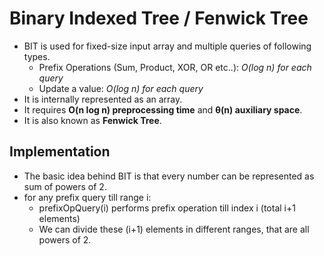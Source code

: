 # Binary Indexed Tree / Fenwick Tree
- BIT is used for fixed-size input array and multiple queries of following types.
    - Prefix Operations (Sum, Product, XOR, OR etc..): *O(log n) for each query*
    - Update a value: *O(log n) for each query*
- It is internally represented as an array.
- It requires **O(n log n) preprocessing time** and **θ(n) auxiliary space**.
- It is also known as **Fenwick Tree**.
  
## Implementation
  - The basic idea behind BIT is that every number can be represented as sum of powers of 2.
  - for any prefix query till range i:
    - prefixOpQuery(i) performs prefix operation till index i (total i+1 elements)
    - We can divide these (i+1) elements in different ranges, that are all powers of 2.

